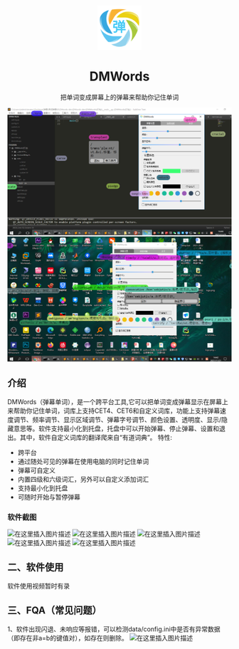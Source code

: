 <p align="center"><img src="logo.png" alt="logo" width="100"></p>
<h1 align="center">DMWords</h1>
<p align="center">把单词变成屏幕上的弹幕来帮助你记住单词</p>


![Screenshot02](screenshot02.png)
![Screenshot01](screenshot01.png)

## 介绍

DMWords（弹幕单词），是一个跨平台工具,它可以把单词变成弹幕显示在屏幕上来帮助你记住单词，词库上支持CET4、CET6和自定义词库，功能上支持弹幕速度调节、频率调节、显示区域调节、弹幕字号调节、颜色设置、透明度、显示/隐藏意思等。软件支持最小化到托盘，托盘中可以开始弹幕、停止弹幕、设置和退出。其中，软件自定义词库的翻译爬来自“有道词典”。
特性:

- 跨平台
- 通过随处可见的弹幕在使用电脑的同时记住单词
- 弹幕可自定义
- 内置四级和六级词汇，另外可以自定义添加词汇
- 支持最小化到托盘
- 可随时开始与暂停弹幕



### 软件截图
![在这里插入图片描述](https://img-blog.csdnimg.cn/b42497d20e7c427e8c99076ddadf8797.png?x-oss-process=image/watermark,type_ZHJvaWRzYW5zZmFsbGJhY2s,shadow_50,text_Q1NETiBAREfmga8=,size_17,color_FFFFFF,t_70,g_se,x_16)
![在这里插入图片描述](https://img-blog.csdnimg.cn/39d436d381134518a8fbaa6cc4a58e10.png?x-oss-process=image/watermark,type_ZHJvaWRzYW5zZmFsbGJhY2s,shadow_50,text_Q1NETiBAREfmga8=,size_18,color_FFFFFF,t_70,g_se,x_16)
![在这里插入图片描述](https://img-blog.csdnimg.cn/9564e015446549bcbf54b5ba867afd6d.png?x-oss-process=image/watermark,type_ZHJvaWRzYW5zZmFsbGJhY2s,shadow_50,text_Q1NETiBAREfmga8=,size_17,color_FFFFFF,t_70,g_se,x_16)
![在这里插入图片描述](https://img-blog.csdnimg.cn/34f1975d3ea64da1a67aeb191c2ab0fa.png?x-oss-process=image/watermark,type_ZHJvaWRzYW5zZmFsbGJhY2s,shadow_50,text_Q1NETiBAREfmga8=,size_18,color_FFFFFF,t_70,g_se,x_16)
![在这里插入图片描述](https://img-blog.csdnimg.cn/e86bdd89235d4db786b44d03a83db643.png?x-oss-process=image/watermark,type_ZHJvaWRzYW5zZmFsbGJhY2s,shadow_50,text_Q1NETiBAREfmga8=,size_17,color_FFFFFF,t_70,g_se,x_16)


## 二、软件使用
软件使用视频暂时有录
## 三、FQA（常见问题）
1、软件出现闪退、未响应等报错，可以检测data/config.ini中是否有异常数据（即存在非a=b的键值对），如存在则删除。
![在这里插入图片描述](https://img-blog.csdnimg.cn/84fab96c0ff2435fa163119574ea547d.png?x-oss-process=image/watermark,type_ZHJvaWRzYW5zZmFsbGJhY2s,shadow_50,text_Q1NETiBAREfmga8=,size_20,color_FFFFFF,t_70,g_se,x_16)

